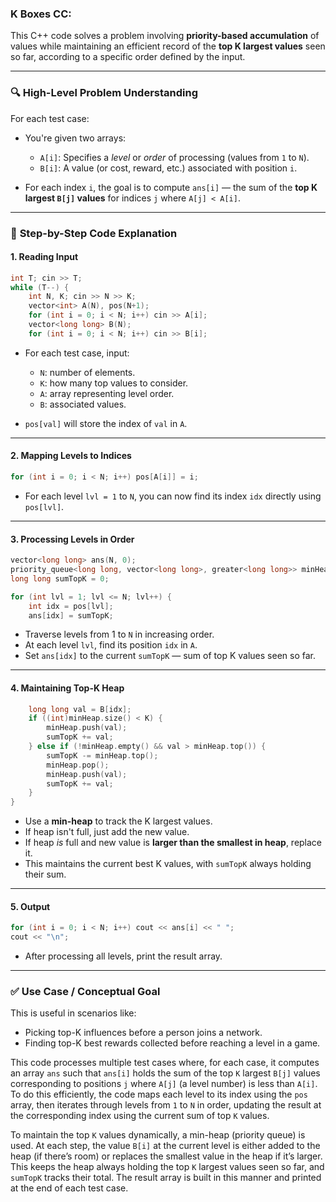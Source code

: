 ### K Boxes CC:


This C++ code solves a problem involving **priority-based accumulation** of values while maintaining an efficient record of the **top K largest values** seen so far, according to a specific order defined by the input.

---

### 🔍 **High-Level Problem Understanding**

For each test case:

* You're given two arrays:

  * `A[i]`: Specifies a *level* or *order* of processing (values from `1` to `N`).
  * `B[i]`: A value (or cost, reward, etc.) associated with position `i`.
* For each index `i`, the goal is to compute `ans[i]` — the sum of the **top K largest `B[j]` values** for indices `j` where `A[j] < A[i]`.

---

### 🧠 **Step-by-Step Code Explanation**

#### 1. **Reading Input**

```cpp
int T; cin >> T;
while (T--) {
    int N, K; cin >> N >> K;
    vector<int> A(N), pos(N+1);
    for (int i = 0; i < N; i++) cin >> A[i];
    vector<long long> B(N);
    for (int i = 0; i < N; i++) cin >> B[i];
```

* For each test case, input:

  * `N`: number of elements.
  * `K`: how many top values to consider.
  * `A`: array representing level order.
  * `B`: associated values.
* `pos[val]` will store the index of `val` in `A`.

---

#### 2. **Mapping Levels to Indices**

```cpp
for (int i = 0; i < N; i++) pos[A[i]] = i;
```

* For each level `lvl = 1` to `N`, you can now find its index `idx` directly using `pos[lvl]`.

---

#### 3. **Processing Levels in Order**

```cpp
vector<long long> ans(N, 0);
priority_queue<long long, vector<long long>, greater<long long>> minHeap;
long long sumTopK = 0;

for (int lvl = 1; lvl <= N; lvl++) {
    int idx = pos[lvl];
    ans[idx] = sumTopK;
```

* Traverse levels from 1 to `N` in increasing order.
* At each level `lvl`, find its position `idx` in `A`.
* Set `ans[idx]` to the current `sumTopK` — sum of top K values seen so far.

---

#### 4. **Maintaining Top-K Heap**

```cpp
    long long val = B[idx];
    if ((int)minHeap.size() < K) {
        minHeap.push(val);
        sumTopK += val;
    } else if (!minHeap.empty() && val > minHeap.top()) {
        sumTopK -= minHeap.top();
        minHeap.pop();
        minHeap.push(val);
        sumTopK += val;
    }
}
```

* Use a **min-heap** to track the K largest values.
* If heap isn't full, just add the new value.
* If heap *is* full and new value is **larger than the smallest in heap**, replace it.
* This maintains the current best K values, with `sumTopK` always holding their sum.

---

#### 5. **Output**

```cpp
for (int i = 0; i < N; i++) cout << ans[i] << " ";
cout << "\n";
```

* After processing all levels, print the result array.

---

### ✅ **Use Case / Conceptual Goal**

This is useful in scenarios like:

* Picking top-K influences before a person joins a network.
* Finding top-K best rewards collected before reaching a level in a game.

This code processes multiple test cases where, for each case, it computes an array `ans` such that `ans[i]` holds the sum of the top `K` largest `B[j]` values corresponding to positions `j` where `A[j]` (a level number) is less than `A[i]`. To do this efficiently, the code maps each level to its index using the `pos` array, then iterates through levels from `1` to `N` in order, updating the result at the corresponding index using the current sum of top `K` values.

To maintain the top `K` values dynamically, a min-heap (priority queue) is used. At each step, the value `B[i]` at the current level is either added to the heap (if there’s room) or replaces the smallest value in the heap if it’s larger. This keeps the heap always holding the top `K` largest values seen so far, and `sumTopK` tracks their total. The result array is built in this manner and printed at the end of each test case.


